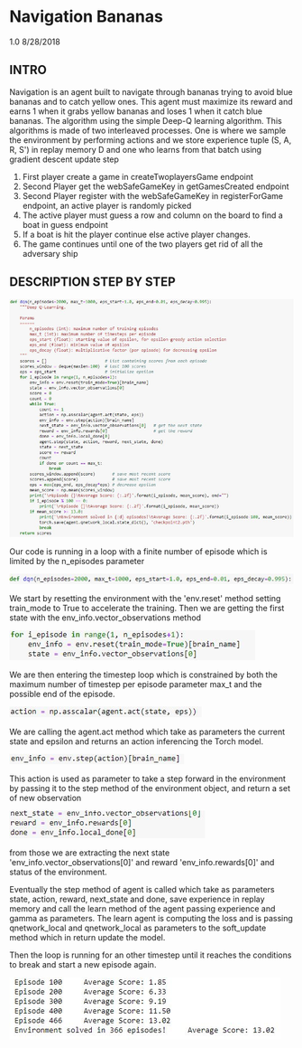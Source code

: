 # Navigation Bananas
1.0 8/28/2018

INTRO
-----------

Navigation is an agent built to navigate through bananas trying to avoid blue bananas and to catch yellow ones.
This agent must maximize its reward and earns 1 when it grabs yellow bananas and loses 1 when it catch blue bananas.
The algorithm using the simple Deep-Q learning algorithm. This algorithms is made of two interleaved processes. One is where we sample the environment by performing actions and we store experience tuple (S, A, R, S') in replay memory D and one who learns from that batch using gradient descent update step

1. First player create a game in createTwoplayersGame endpoint
2. Second Player get the webSafeGameKey in getGamesCreated endpoint
3. Second Player register with the webSafeGameKey in registerForGame endpoint,
an active player is randomly picked
4. The active player must guess a row and column on the board to find a boat in
guess endpoint
5. If a boat is hit the player continue else active player changes.
6. The game continues until one of the two players get rid of all the adversary ship

## DESCRIPTION STEP BY STEP

![image0](./misc/image0.png)

Our code is running in a loop with a finite number of episode which is limited by the n_episodes parameter

![image1](./misc/image1.png)

We start by resetting the environment with the 'env.reset' method setting train_mode to True to accelerate the training.
Then we are getting the first state with the env_info.vector_observations method

![image2](./misc/image2.png)

We are then entering the timestep loop which is constrained by both the maximum number of timestep per episode parameter max_t and the possible end of the episode.

![image3](./misc/image3.png)

We are calling the agent.act method which take as parameters the current state and epsilon and returns an action inferencing the Torch model.

![image4](./misc/image4.png)

This action is used as parameter to take a step forward in the environment by passing it to the step method of the environment object, and return a set of new observation

![image5](./misc/image5.png)

from those we are extracting the next state 'env_info.vector_observations[0]' and reward 'env_info.rewards[0]' and status of the environment.

Eventually the step method of agent is called which take as parameters state, action, reward, next_state and done, save experience in replay memory and call the learn method of the agent passing experience and gamma as parameters. The learn agent is computing the loss and is passing qnetwork_local and qnetwork_local as parameters to the soft_update method which in return update the model.

Then the loop is running for an other timestep until it reaches the conditions to break and start a new episode again.

![image6](./misc/image6.png)
